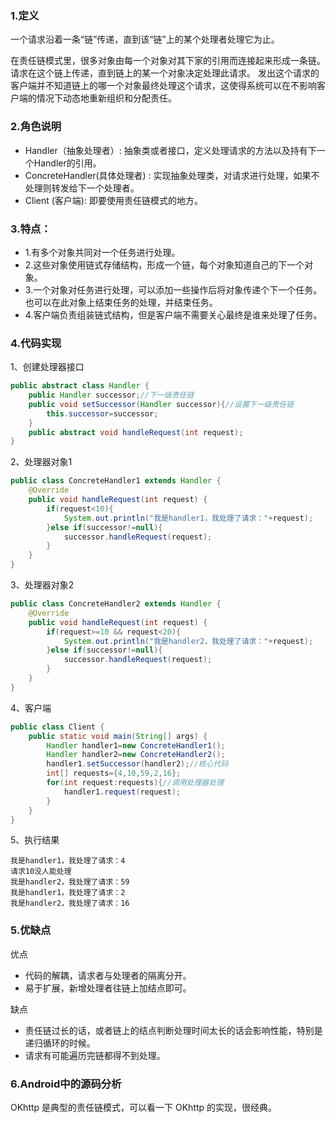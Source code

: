 ### 1.定义
一个请求沿着一条“链”传递，直到该“链”上的某个处理者处理它为止。

在责任链模式里，很多对象由每一个对象对其下家的引用而连接起来形成一条链。请求在这个链上传递，直到链上的某一个对象决定处理此请求。
发出这个请求的客户端并不知道链上的哪一个对象最终处理这个请求，这使得系统可以在不影响客户端的情况下动态地重新组织和分配责任。

### 2.角色说明

- Handler（抽象处理者）: 抽象类或者接口，定义处理请求的方法以及持有下一个Handler的引用。
- ConcreteHandler(具体处理者) : 实现抽象处理类，对请求进行处理，如果不处理则转发给下一个处理者。
- Client (客户端): 即要使用责任链模式的地方。

### 3.特点：

- 1.有多个对象共同对一个任务进行处理。
- 2.这些对象使用链式存储结构，形成一个链，每个对象知道自己的下一个对象。
- 3.一个对象对任务进行处理，可以添加一些操作后将对象传递个下一个任务。也可以在此对象上结束任务的处理，并结束任务。
- 4.客户端负责组装链式结构，但是客户端不需要关心最终是谁来处理了任务。


### 4.代码实现
1、创建处理器接口
```java
public abstract class Handler {
    public Handler successor;//下一级责任链
    public void setSuccessor(Handler successor){//设置下一级责任链
        this.successor=successor;
    }
    public abstract void handleRequest(int request);
}
```
2、处理器对象1
```java
public class ConcreteHandler1 extends Handler {
    @Override
    public void handleRequest(int request) {
        if(request<10){
            System.out.println("我是handler1，我处理了请求："+request);
        }else if(successor!=null){
            successor.handleRequest(request);
        }
    }
}
```
3、处理器对象2

```java
public class ConcreteHandler2 extends Handler {
    @Override
    public void handleRequest(int request) {
        if(request>=10 && request<20){
            System.out.println("我是handler2，我处理了请求："+request);
        }else if(successor!=null){
            successor.handleRequest(request);
        }
    }
}
```
4、客户端
```java
public class Client {
    public static void main(String[] args) {
        Handler handler1=new ConcreteHandler1();
        Handler handler2=new ConcreteHandler2();
        handler1.setSuccessor(handler2);//核心代码    
        int[] requests={4,10,59,2,16};
        for(int request:requests){//调用处理器处理  
            handler1.request(request);
        }
    }
}
```
5、执行结果
```shell
我是handler1，我处理了请求：4
请求10没人能处理
我是handler2，我处理了请求：59
我是handler1，我处理了请求：2
我是handler2，我处理了请求：16
```
### 5.优缺点

优点
- 代码的解耦，请求者与处理者的隔离分开。
- 易于扩展，新增处理者往链上加结点即可。

缺点
- 责任链过长的话，或者链上的结点判断处理时间太长的话会影响性能，特别是递归循环的时候。
- 请求有可能遍历完链都得不到处理。

### 6.Android中的源码分析

OKhttp 是典型的责任链模式，可以看一下 OKhttp 的实现，很经典。
